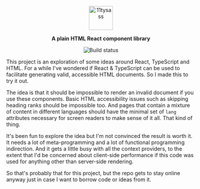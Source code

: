 <p align="center">
  <img
    alt="11tysass"
    src="https://github.com/henrycatalinismith/elements/raw/trunk/elements.svg"
    height="64"
  />
</p>

<p align="center">
  <strong>
    A plain HTML React component library
  </strong>
</p>

<p align="center">
  <img
    src="https://github.com/henrycatalinismith/elements/actions/workflows/publish.yml/badge.svg"
    alt="Build status"
  />
</p>

This project is an exploration of some ideas around React, TypeScript and HTML.
For a while I've wondered if React & TypeScript can be used to facilitate
generating valid, accessible HTML documents. So I made this to try it out.

The idea is that it should be impossible to render an invalid document if you
use these components. Basic HTML accessibility issues such as skipping
heading ranks should be impossible too. And pages that contain a mixture of
content in different languages should have the minimal set of `lang` attributes
necessary for screen readers to make sense of it all. That kind of thing.

It's been fun to explore the idea but I'm not convinced the result is worth it.
It needs a lot of meta-programming and a lot of functional programming
indirection. And it gets a little busy with all the context providers, to the
extent that I'd be concerned about client-side performance if this code was
used for anything other than server-side rendering.

So that's probably that for this project, but the repo gets to stay online
anyway just in case I want to borrow code or ideas from it.
